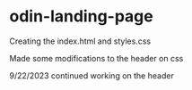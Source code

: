 # odin-landing-page
Creating the index.html and styles.css

Made some modifications to the header on css

9/22/2023 continued working on the header